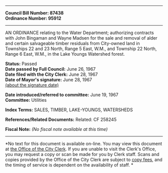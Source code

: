 * * * * *  
  
**Council Bill Number: [](#h0)[](#h2)87438**   
**Ordinance Number: 95912**  
  
* * * * *  
  
AN ORDINANCE relating to the Water Department; authorizing contracts with John Bingaman and Wayne Madsen for the sale and removal of alder and certain salvageable timber residuals from City-owned land in Townships 22 and 23 North, Range 5 East, W.M., and Township 22 North, Range 6 East, W.M., in the Lake Youngs Watershed forest.  
  
**Status:** Passed   
**Date passed by Full Council:** June 26, 1967   
**Date filed with the City Clerk:** June 28, 1967   
**Date of Mayor's signature:** June 28, 1967   
[(about the signature date)](/~public/approvaldate.htm)   
  
  
**Date introduced/referred to committee:** June 19, 1967   
**Committee:** Utilities   
  
**Index Terms:** SALES, TIMBER, LAKE-YOUNGS, WATERSHEDS  
  
**References/Related Documents:** Related: CF 258245  
  
**Fiscal Note:** *(No fiscal note available at this time)*  
  
* * * * *  
  
*No text for this document is available on-line. You may view this document at [the Office of the City Clerk](http://www.seattle.gov/leg/clerk/contactUs.htm). If you are unable to visit the Clerk's Office, you may request a copy or scan be made for you by Clerk staff. Scans and copies provided by the Office of the City Clerk are subject to [copy fees](http://clerk.seattle.gov/~public/clerkfees.htm), and the timing of service is dependent on the availability of staff. *  
  
  
